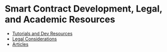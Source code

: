 # Smart Contract Development, Legal, and Academic Resources

- [Tutorials and Dev Resources](https://github.com/ErichDylus/Smart-Contract-Resources/blob/master/Build.md)
- [Legal Considerations](https://github.com/ErichDylus/Smart-Contract-Resources/blob/master/Legal.md)
- [Articles](https://github.com/ErichDylus/Smart-Contract-Resources/blob/master/Articles.md)
